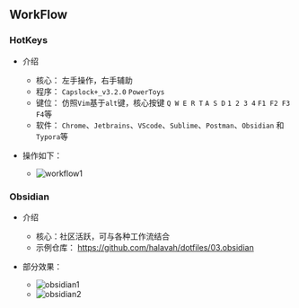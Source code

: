 ## WorkFlow

### HotKeys

- 介绍
  - 核心： 左手操作，右手辅助
  - 程序： `Capslock+_v3.2.0` `PowerToys`
  - 键位： 仿照`Vim`基于`alt`键，核心按键 `Q W E R T`  `A S D`  `1 2 3 4`  `F1 F2 F3 F4`等
  - 软件： `Chrome`、`Jetbrains`、`VScode`、`Sublime`、`Postman`、`Obsidian` 和 `Typora`等

- 操作如下：
  - ![workflow1](https://github.com/halavah/dotfiles/blob/master/00.assets/workflow1.gif)

### Obsidian

- 介绍
  - 核心：社区活跃，可与各种工作流结合
  - 示例仓库： https://github.com/halavah/dotfiles/03.obsidian

- 部分效果：
  - ![obsidian1](https://cdn.jsdelivr.net/gh/halavah/dotfiles@master/00.assets/obsidian1.png)
  - ![obsidian2](https://cdn.jsdelivr.net/gh/halavah/dotfiles@master/00.assets/obsidian2.png)
